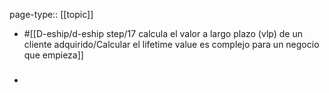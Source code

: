 page-type:: [[topic]]

- #[[D-eship/d-eship step/17 calcula el valor a largo plazo (vlp) de un cliente adquirido/Calcular el lifetime value es complejo para un negocio que empieza]]

- ### 



